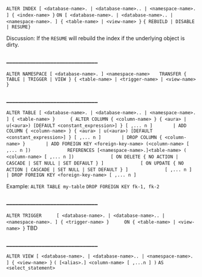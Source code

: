 `ALTER INDEX [ <database-name>. | <database-name>.. | <namespace-name>. ] { <index-name> }` 
`ON [ <database-name>. | <database-name>.. | <namespace-name>. ] { <table-name> | <view-name> }`
`{ REBUILD | DISABLE | RESUME}`

Discussion:
If the `RESUME` will rebuild the index if the underlying object is dirty.

### _______________________________


`ALTER NAMESPACE [ <database-name>. ] <namespace-name>`
`   TRANSFER { TABLE | TRIGGER | VIEW } { <table-name> | <trigger-name> | <view-name> }`

### _______________________________


`ALTER TABLE [ <database-name>. | <database-name>.. | <namespace-name>. ] { <table-name> }`
`     { ALTER COLUMN { <column-name> } { <aura> | u(<aura>) [DEFAULT <constant_expression>] } [ ,... n ]`
`       | ADD COLUMN { <column-name> } { <aura> | u(<aura>) [DEFAULT <constant_expression>] } [ ,... n ]`
`       | DROP COLUMN { <column-name> }`
`       | ADD FOREIGN KEY <foreign-key-name> (<column-name> [ ,... n ])`
`             REFERENCES [<namespace-name>.]<table-name> ( <column-name> [ ,... n ])`
`             [ ON DELETE { NO ACTION | CASCADE | SET NULL | SET DEFAULT } ]`
`             [ ON UPDATE { NO ACTION | CASCADE | SET NULL | SET DEFAULT } ]`
`             [ ,... n ]`
`       | DROP FOREIGN KEY <foreign-key-name> [ ,... n ]`

Example:
`ALTER TABLE my-table`
`DROP FOREIGN KEY fk-1, fk-2`

### _______________________________


`ALTER TRIGGER`
`     [ <database-name>. | <database-name>.. | <namespace-name>. ] { <trigger-name> }`
`     ON { <table-name> | <view-name> }`
TBD

### _______________________________


`ALTER VIEW [ <database-name>. | <database-name>.. | <namespace-name>. ] { <view-name> }`
`( [<alias>.] <column-name> [ ,...n ] )`
`AS <select_statement>`
